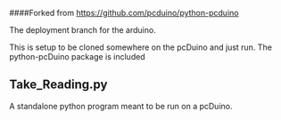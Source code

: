 ####Forked from https://github.com/pcduino/python-pcduino

The deployment branch for the arduino.

This is setup to be cloned somewhere on the pcDuino and just run. The python-pcDuino package is included


## Take_Reading.py

A standalone python program meant to be run on a pcDuino.
